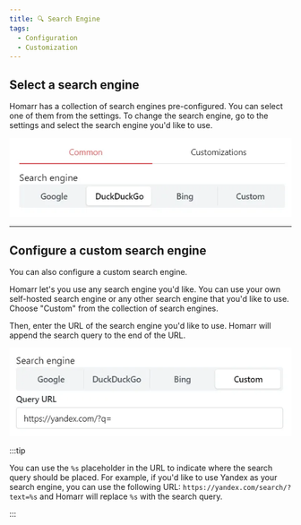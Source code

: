 ```yaml
---
title: 🔍 Search Engine
tags:
  - Configuration
  - Customization
---
```


## Select a search engine

Homarr has a collection of search engines pre-configured. You can select one of them from the settings.
To change the search engine, go to the settings and select the search engine you'd like to use.

![select in homarr for search engines](./img/customizations-custom-search-engine-select.webp)

---

## Configure a custom search engine

You can also configure a custom search engine.

Homarr let's you use any search engine you'd like. You can use your own self-hosted search engine or any other search engine that you'd like to use.
Choose "Custom" from the collection of search engines.

Then, enter the URL of the search engine you'd like to use. Homarr will append the search query to the end of the URL.


![custom search engine yandex](./img/customizations-custom-search-engine-custom.webp)

:::tip

You can use the `%s` placeholder in the URL to indicate where the search query should be placed. For example, if you'd like to use Yandex as your search engine, you can use the following URL: `https://yandex.com/search/?text=%s` and Homarr will replace `%s` with the search query.

:::
